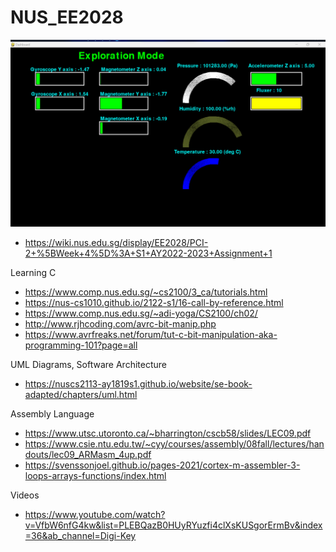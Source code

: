# NUS_EE2028
![Dashboard](./Dashboard.png)

- https://wiki.nus.edu.sg/display/EE2028/PCI-2+%5BWeek+4%5D%3A+S1+AY2022-2023+Assignment+1

Learning C
- https://www.comp.nus.edu.sg/~cs2100/3_ca/tutorials.html
- https://nus-cs1010.github.io/2122-s1/16-call-by-reference.html
- https://www.comp.nus.edu.sg/~adi-yoga/CS2100/ch02/
- http://www.rjhcoding.com/avrc-bit-manip.php
- https://www.avrfreaks.net/forum/tut-c-bit-manipulation-aka-programming-101?page=all

UML Diagrams, Software Architecture
- https://nuscs2113-ay1819s1.github.io/website/se-book-adapted/chapters/uml.html

Assembly Language
- https://www.utsc.utoronto.ca/~bharrington/cscb58/slides/LEC09.pdf
- https://www.csie.ntu.edu.tw/~cyy/courses/assembly/08fall/lectures/handouts/lec09_ARMasm_4up.pdf
- https://svenssonjoel.github.io/pages-2021/cortex-m-assembler-3-loops-arrays-functions/index.html

Videos
- https://www.youtube.com/watch?v=VfbW6nfG4kw&list=PLEBQazB0HUyRYuzfi4clXsKUSgorErmBv&index=36&ab_channel=Digi-Key
